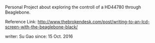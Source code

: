 Personal Project about exploring the controll of a HD44780 through Beaglebone.

Reference Link:
http://www.thebrokendesk.com/post/writing-to-an-lcd-screen-with-the-beaglebone-black/


writer: Su Gao
since: 15 Oct. 2016
